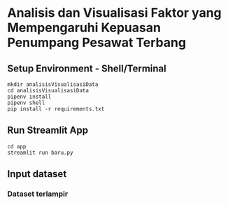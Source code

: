 # Analisis dan Visualisasi Faktor yang Mempengaruhi Kepuasan Penumpang Pesawat Terbang 

## Setup Environment - Shell/Terminal
```
mkdir analisisVisualisasiData
cd analisisVisualisasiData
pipenv install
pipenv shell
pip install -r requirements.txt
```
## Run Streamlit App
```
cd app
streamlit run baru.py
```
## Input dataset
### Dataset terlampir


